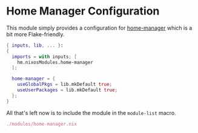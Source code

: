 # Home Manager Configuration
This module simply provides a configuration for [home-manager](https://github.com/nix-community/home-manager) which is a bit more Flake-friendly.
```nix modules/home-manager.nix
{ inputs, lib, ... }:
{
  imports = with inputs; [
    hm.nixosModules.home-manager
  ];

  home-manager = {
    useGlobalPkgs = lib.mkDefault true;
    useUserPackages = lib.mkDefault true;
  };
}
```

All that's left now is to include the module in the `module-list` macro.
```nix "modules/module-list" +=
./modules/home-manager.nix
```
